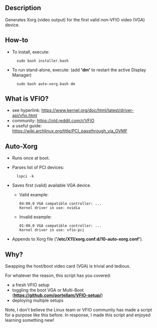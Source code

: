 ## Description
Generates Xorg (video output) for the first valid non-VFIO video (VGA) device.

## How-to
* To install, execute:
 
        sudo bash installer.bash
* To run stand-alone, execute: (add **'dm'** to restart the active Display Manager)

        sudo bash auto-xorg.bash dm

## What is VFIO?
* see hyperlink:    https://www.kernel.org/doc/html/latest/driver-api/vfio.html
* community:        https://old.reddit.com/r/VFIO
* a useful guide:   https://wiki.archlinux.org/title/PCI_passthrough_via_OVMF

## Auto-Xorg
* Runs once at boot.
* Parses list of PCI devices:

        lspci -k
* Saves first (valid) available VGA device.
  * Valid example:

        04:00.0 VGA compatible controller: ...
        Kernel driver in use: nvidia
  * Invalid example:

        01:00.0 VGA compatible controller: ...
        Kernel driver in use: vfio-pci
* Appends to Xorg file (**'/etc/X11/xorg.conf.d/10-auto-xorg.conf'**).

## Why?
Swapping the host/boot video card (VGA) is trivial and tedious.

For whatever the reason, this script has you covered:
* a fresh VFIO setup
* toggling the boot VGA or Multi-Boot (**https://github.com/portellam/VFIO-setup/**)
* deploying multiple setups

Note, I don't believe the Linux team or VFIO community has made a script for a purpose like this before. In response, I made this script and enjoyed learning something new!